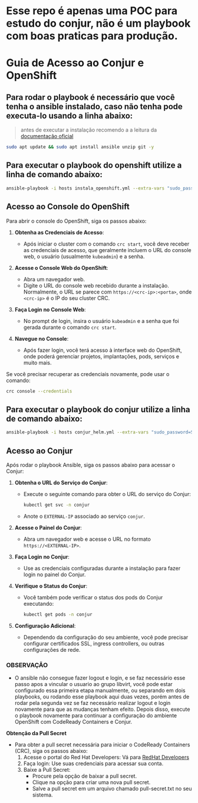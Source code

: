 # Esse repo é apenas uma POC para estudo do conjur, não é um playbook com boas praticas para produção.

# Guia de Acesso ao Conjur e OpenShift

## Para rodar o playbook é necessário que você tenha o ansible instalado, caso não tenha pode executa-lo usando a linha abaixo:
> antes de executar a instalação recomendo a a leitura da [documentação oficial](https://docs.ansible.com/ansible/latest/installation_guide/intro_installation.html) 
```bash
sudo apt update && sudo apt install ansible unzip git -y
```

## Para executar o playbook do openshift utilize a linha de comando abaixo:
```sh
ansible-playbook -i hosts instala_openshift.yml --extra-vars "sudo_password=SENHA_ROOT become_user=ROOT_USER" --ask-become-pass
```

## Acesso ao Console do OpenShift

Para abrir o console do OpenShift, siga os passos abaixo:

1. **Obtenha as Credenciais de Acesso**:
   - Após iniciar o cluster com o comando `crc start`, você deve receber as credenciais de acesso, que geralmente incluem o URL do console web, o usuário (usualmente `kubeadmin`) e a senha.

2. **Acesse o Console Web do OpenShift**:
   - Abra um navegador web.
   - Digite o URL do console web recebido durante a instalação. Normalmente, o URL se parece com `https://<crc-ip>:<porta>`, onde `<crc-ip>` é o IP do seu cluster CRC.

3. **Faça Login no Console Web**:
   - No prompt de login, insira o usuário `kubeadmin` e a senha que foi gerada durante o comando `crc start`.

4. **Navegue no Console**:
   - Após fazer login, você terá acesso à interface web do OpenShift, onde poderá gerenciar projetos, implantações, pods, serviços e muito mais.

Se você precisar recuperar as credenciais novamente, pode usar o comando:

```sh
crc console --credentials
```

## Para executar o playbook do conjur utilize a linha de comando abaixo:
```sh
ansible-playbook -i hosts conjur_helm.yml --extra-vars "sudo_password=SENHA_ROOT become_user=ROOT_USER" --ask-become-pass
```

## Acesso ao Conjur

Após rodar o playbook Ansible, siga os passos abaixo para acessar o Conjur:

1. **Obtenha o URL do Serviço do Conjur**:
   - Execute o seguinte comando para obter o URL do serviço do Conjur:
     ```sh
     kubectl get svc -n conjur
     ```
   - Anote o `EXTERNAL-IP` associado ao serviço `conjur`.

2. **Acesse o Painel do Conjur**:
   - Abra um navegador web e acesse o URL no formato `https://<EXTERNAL-IP>`.

3. **Faça Login no Conjur**:
   - Use as credenciais configuradas durante a instalação para fazer login no painel do Conjur.

4. **Verifique o Status do Conjur**:
   - Você também pode verificar o status dos pods do Conjur executando:
     ```sh
     kubectl get pods -n conjur
     ```

5. **Configuração Adicional**:
   - Dependendo da configuração do seu ambiente, você pode precisar configurar certificados SSL, ingress controllers, ou outras configurações de rede.



### OBSERVAÇÃO
   - O ansible não consegue fazer logout e login, e se faz necessário esse passo apos a vincular o usuario ao grupo libvirt, você pode estar configurado essa primeira etapa manualmente, ou separando em dois playbooks, ou rodando esse playbook aqui duas vezes, porém antes de rodar pela segunda vez se faz necessário realizar logout e login novamente para que as mudanças tenham efeito. Depois disso, execute o playbook novamente para continuar a configuração do ambiente OpenShift com CodeReady Containers e Conjur.

**Obtenção da Pull Secret**
   - Para obter a pull secret necessária para iniciar o CodeReady Containers (CRC), siga os passos abaixo:
      1. Acesse o portal do Red Hat Developers: Vá para [RedHat Developers](https://cloud.redhat.com/openshift/install/crc/installer-provisioned)
      2. Faça login: Use suas credenciais para acessar sua conta.
      3. Baixe a Pull Secret:
         - Procure pela opção de baixar a pull secret.
         - Clique na opção para criar uma nova pull secret.
         - Salve a pull secret em um arquivo chamado pull-secret.txt no seu sistema.
